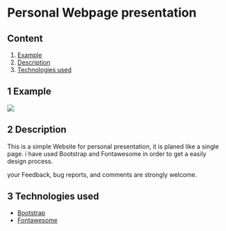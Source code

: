 # Personal Webpage presentation
## Content
1. [Example](#Example)
2. [Description](#Description)
3. [Technologies used](#Technologies_used)

## <div id= "Example"></div> 1 Example
![](https://i.imgur.com/Clmat1p.gif)

## <div id= "Description"></div> 2 Description
This is a simple Website for personal presentation, it is planed like a single page. i have used Bootstrap and Fontawesome in order to get a easily design process.

your Feedback, bug reports, and comments are strongly welcome.

## <div id= "Technologies_used"></div> 3 Technologies used
* [Bootstrap](https://getbootstrap.com)
* [Fontawesome](https://fontawesome.com)